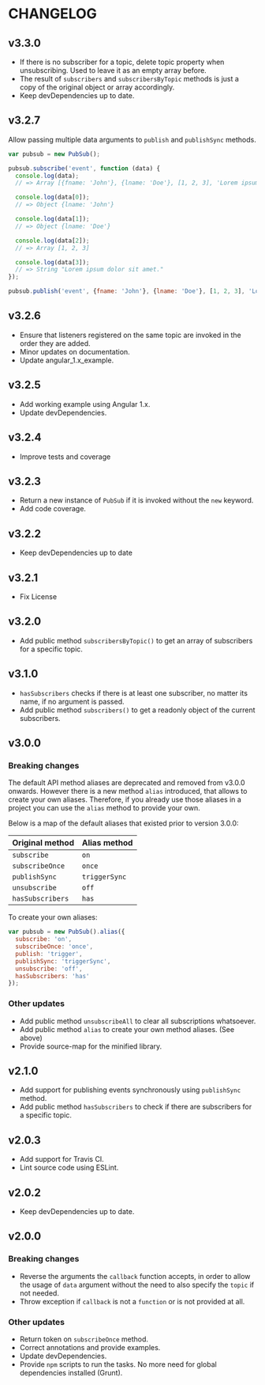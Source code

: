# CHANGELOG

## v3.3.0
- If there is no subscriber for a topic, delete topic property when unsubscribing. Used to leave it as an empty array before.
- The result of `subscribers` and `subscribersByTopic` methods is just a copy of the original object or array accordingly.
- Keep devDependencies up to date.

## v3.2.7
Allow passing multiple data arguments to `publish` and `publishSync` methods.
```js
var pubsub = new PubSub();

pubsub.subscribe('event', function (data) {
  console.log(data);
  // => Array [{fname: 'John'}, {lname: 'Doe'}, [1, 2, 3], 'Lorem ipsum dolor sit amet.']

  console.log(data[0]);
  // => Object {lname: 'John'}

  console.log(data[1]);
  // => Object {lname: 'Doe'}

  console.log(data[2]);
  // => Array [1, 2, 3]

  console.log(data[3]);
  // => String "Lorem ipsum dolor sit amet."
});

pubsub.publish('event', {fname: 'John'}, {lname: 'Doe'}, [1, 2, 3], 'Lorem ipsum dolor sit amet.');
```

## v3.2.6
- Ensure that listeners registered on the same topic are invoked in the order they are added.
- Minor updates on documentation.
- Update angular_1.x_example.

## v3.2.5
- Add working example using Angular 1.x.
- Update devDependencies.

## v3.2.4
- Improve tests and coverage

## v3.2.3
- Return a new instance of `PubSub` if it is invoked without the `new` keyword.
- Add code coverage.

## v3.2.2
- Keep devDependencies up to date

## v3.2.1
- Fix License

## v3.2.0
- Add public method `subscribersByTopic()` to get an array of subscribers for a specific topic.

## v3.1.0
- `hasSubscribers` checks if there is at least one subscriber, no matter its name, if no argument is passed.
- Add public method `subscribers()` to get a readonly object of the current subscribers.

## v3.0.0

### Breaking changes

The default API method aliases are deprecated and removed from v3.0.0 onwards. However there is a new method `alias` introduced, that allows to create your own aliases. Therefore, if you already use those aliases in a project you can use the `alias` method to provide your own.

Below is a map of the default aliases that existed prior to version 3.0.0:

| Original method  | Alias method  |
| ---------------  | ------------- |
| `subscribe`      | `on`          |
| `subscribeOnce`  | `once`        |
| `publishSync`    | `triggerSync` |
| `unsubscribe`    | `off`         |
| `hasSubscribers` | `has`         |

To create your own aliases:

```js
var pubsub = new PubSub().alias({
  subscribe: 'on',
  subscribeOnce: 'once',
  publish: 'trigger',
  publishSync: 'triggerSync',
  unsubscribe: 'off',
  hasSubscribers: 'has'
});
```

### Other updates

- Add public method `unsubscribeAll` to clear all subscriptions whatsoever.
- Add public method `alias` to create your own method aliases. (See above)
- Provide source-map for the minified library.

## v2.1.0
- Add support for publishing events synchronously using `publishSync` method.
- Add public method `hasSubscribers` to check if there are subscribers for a specific topic.

## v2.0.3
- Add support for Travis CI.
- Lint source code using ESLint.

## v2.0.2
- Keep devDependencies up to date.

## v2.0.0

### Breaking changes

- Reverse the arguments the `callback` function accepts, in order to allow the usage of `data` argument without the need to also specify the `topic` if not needed.
- Throw exception if `callback` is not a `function` or is not provided at all.

### Other updates
- Return token on `subscribeOnce` method.
- Correct annotations and provide examples.
- Update devDependencies.
- Provide `npm` scripts to run the tasks. No more need for global dependencies installed (Grunt).
